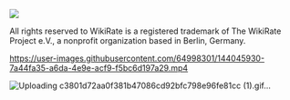 [<img align="center"  src="https://media-exp1.licdn.com/dms/image/C4D1BAQG_U9F1oAbg4g/company-background_10000/0/1557326103523?e=1637892000&v=beta&t=HHRTu6Y5KkEz5t3v5SiMomoKrqnezkalWLPSE-NTOlM">](https://wikirate.org/uk_modern_slavery_act_research)

All rights reserved to WikiRate is a registered trademark of The WikiRate Project e.V., a nonprofit organization based in Berlin, Germany.


https://user-images.githubusercontent.com/64998301/144045930-7a44fa35-a6da-4e9e-acf9-f5bc6d197a29.mp4

![Uploading c3801d72aa0f381b47086cd92bfc798e96fe81cc (1).gif…]()
